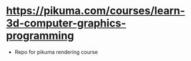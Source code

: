 # https://pikuma.com/courses/learn-3d-computer-graphics-programming
* Repo for pikuma rendering course
